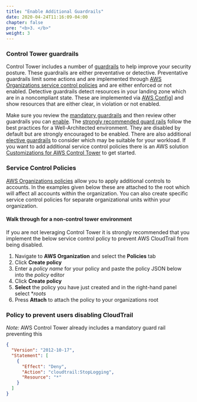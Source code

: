 ```yaml
---
title: "Enable Additional Guardrails"
date: 2020-04-24T11:16:09-04:00
chapter: false
pre: "<b>3. </b>"
weight: 3
---
```

### Control Tower guardrails

Control Tower includes a number of [guardrails](https://docs.aws.amazon.com/controltower/latest/userguide/guardrails.html) to help improve your security posture. These guardrails are either preventative or detective. Preventative guardrails limit some actions and are implemented through [AWS Organizations service control policies](https://docs.aws.amazon.com/organizations/latest/userguide/orgs_manage_policies.html) and are either enforced or not enabled. Detective guardrails detect resources in your landing zone which are in a noncompliant state. These are implemented via [AWS Config](https://docs.aws.amazon.com/controltower/latest/userguide/config.html)] and show resources that are either clear, in violation or not enabled.

Make sure you review the [mandatory guardrails](https://docs.aws.amazon.com/controltower/latest/userguide/mandatory-guardrails.html) and then review other guardrails you can [enable](https://docs.aws.amazon.com/controltower/latest/userguide/guardrails.html#enable-guardrails). The [strongly recommended guard rails](https://docs.aws.amazon.com/controltower/latest/userguide/strongly-recommended-guardrails.html) follow the best practices for a Well-Architected environment. They are disabled by default but are strongly encouraged to be enabled. There are also additional [elective guardrails](https://docs.aws.amazon.com/controltower/latest/userguide/elective-guardrails.html) to consider which may be suitable for your workload. If you want to add additional service control policies there is an AWS solution [Customizations for AWS Control Tower](https://aws.amazon.com/solutions/customizations-for-aws-control-tower/) to get started.

### Service Control Policies

[AWS Organizations policies](https://docs.aws.amazon.com/organizations/latest/userguide/orgs_manage_policies.html) allow you to apply additional controls to accounts. In the examples given below these are attached to the root which will affect all accounts within the organization. You can also create specific service control policies for separate organizational units within your organization.

#### Walk through for a non-control tower environment

If you are not leveraging Control Tower it is strongly recommended that you implement the below service control policy to prevent AWS CloudTrail from being disabled.

1. Navigate to **AWS Organization** and select the **Policies** tab
1. Click **Create policy**
1. Enter a *policy name* for your policy and paste the policy JSON below into the *policy* editor
1. Click **Create policy**
1. **Select** the policy you have just created and in the right-hand panel select **roots*
1. Press **Attach** to attach the policy to your organizations root

### Policy to prevent users disabling CloudTrail

*Note:* AWS Control Tower already includes a mandatory guard rail preventing this

```json
{
  "Version": "2012-10-17",
  "Statement": [
    {
      "Effect": "Deny",
      "Action": "cloudtrail:StopLogging",
      "Resource": "*"
    }
  ]
}
```

#
